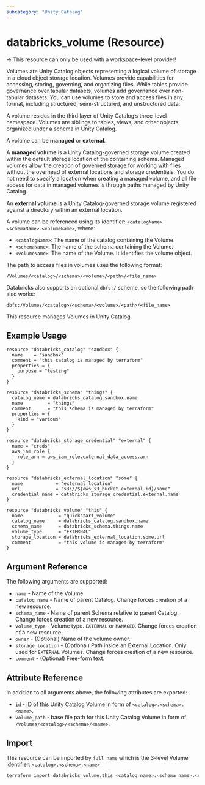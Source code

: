 ```yaml
---
subcategory: "Unity Catalog"
---
```

# databricks_volume (Resource)

-> This resource can only be used with a workspace-level provider!

Volumes are Unity Catalog objects representing a logical volume of storage in a cloud object storage location. Volumes provide capabilities for accessing, storing, governing, and organizing files. While tables provide governance over tabular datasets, volumes add governance over non-tabular datasets. You can use volumes to store and access files in any format, including structured, semi-structured, and unstructured data.

A volume resides in the third layer of Unity Catalog’s three-level namespace. Volumes are siblings to tables, views, and other objects organized under a schema in Unity Catalog.

A volume can be **managed** or **external**.

A **managed volume** is a Unity Catalog-governed storage volume created within the default storage location of the containing schema. Managed volumes allow the creation of governed storage for working with files without the overhead of external locations and storage credentials. You do not need to specify a location when creating a managed volume, and all file access for data in managed volumes is through paths managed by Unity Catalog.

An **external volume** is a Unity Catalog-governed storage volume registered against a directory within an external location.

A volume can be referenced using its identifier: ```<catalogName>.<schemaName>.<volumeName>```, where:

* ```<catalogName>```: The name of the catalog containing the Volume.
* ```<schemaName>```: The name of the schema containing the Volume.
* ```<volumeName>```: The name of the Volume. It identifies the volume object.

The path to access files in volumes uses the following format:

```/Volumes/<catalog>/<schema>/<volume>/<path>/<file_name>```

Databricks also supports an optional ```dbfs:/``` scheme, so the following path also works:

```dbfs:/Volumes/<catalog>/<schema>/<volume>/<path>/<file_name>```

This resource manages Volumes in Unity Catalog.

## Example Usage

```hcl
resource "databricks_catalog" "sandbox" {
  name    = "sandbox"
  comment = "this catalog is managed by terraform"
  properties = {
    purpose = "testing"
  }
}

resource "databricks_schema" "things" {
  catalog_name = databricks_catalog.sandbox.name
  name         = "things"
  comment      = "this schema is managed by terraform"
  properties = {
    kind = "various"
  }
}

resource "databricks_storage_credential" "external" {
  name = "creds"
  aws_iam_role {
    role_arn = aws_iam_role.external_data_access.arn
  }
}

resource "databricks_external_location" "some" {
  name            = "external_location"
  url             = "s3://${aws_s3_bucket.external.id}/some"
  credential_name = databricks_storage_credential.external.name
}

resource "databricks_volume" "this" {
  name             = "quickstart_volume"
  catalog_name     = databricks_catalog.sandbox.name
  schema_name      = databricks_schema.things.name
  volume_type      = "EXTERNAL"
  storage_location = databricks_external_location.some.url
  comment          = "this volume is managed by terraform"
}
```

## Argument Reference

The following arguments are supported:

* `name` - Name of the Volume
* `catalog_name` - Name of parent Catalog. Change forces creation of a new resource.
* `schema_name` - Name of parent Schema relative to parent Catalog. Change forces creation of a new resource.
* `volume_type` - Volume type. `EXTERNAL` or `MANAGED`. Change forces creation of a new resource.
* `owner` - (Optional) Name of the volume owner.
* `storage_location` - (Optional) Path inside an External Location. Only used for `EXTERNAL` Volumes. Change forces creation of a new resource.
* `comment` - (Optional) Free-form text.

## Attribute Reference

In addition to all arguments above, the following attributes are exported:

* `id` - ID of this Unity Catalog Volume in form of `<catalog>.<schema>.<name>`.
* `volume_path` - base file path for this Unity Catalog Volume in form of `/Volumes/<catalog>/<schema>/<name>`.

## Import

This resource can be imported by `full_name` which is the 3-level Volume identifier: `<catalog>.<schema>.<name>`

```bash
terraform import databricks_volume.this <catalog_name>.<schema_name>.<name>
```
